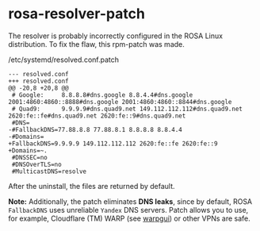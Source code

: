 # rosa-resolver-patch
The resolver is probably incorrectly configured in the ROSA Linux distribution. To fix the flaw, this rpm-patch was made.  
  
/etc/systemd/resolved.conf.patch
```
--- resolved.conf
+++ resolved.conf
@@ -20,8 +20,8 @@
 # Google:     8.8.8.8#dns.google 8.8.4.4#dns.google 2001:4860:4860::8888#dns.google 2001:4860:4860::8844#dns.google
 # Quad9:      9.9.9.9#dns.quad9.net 149.112.112.112#dns.quad9.net 2620:fe::fe#dns.quad9.net 2620:fe::9#dns.quad9.net
 #DNS=
-#FallbackDNS=77.88.8.8 77.88.8.1 8.8.8.8 8.8.4.4
-#Domains=
+FallbackDNS=9.9.9.9 149.112.112.112 2620:fe::fe 2620:fe::9
+Domains=~.
 #DNSSEC=no
 #DNSOverTLS=no
 #MulticastDNS=resolve
```
After the uninstall, the files are returned by default.

**Note:** Additionally, the patch eliminates **DNS leaks**, since by default, ROSA `FallbackDNS` uses unreliable `Yandex` DNS servers. Patch allows you to use, for example, Cloudflare (TM) WARP (see [warpgui](https://github.com/AKotov-dev/warpgui)) or other VPNs are safe.
